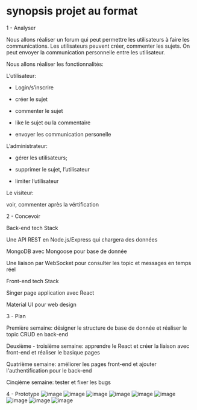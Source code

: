 # synopsis projet au format
1 - Analyser

Nous allons réaliser un forum qui peut permettre les utilisateurs à faire les communications. Les utilisateurs peuvent créer, commenter les sujets. On peut envoyer la communication personnelle entre les utilisateur.

Nous allons réaliser les fonctionnalités:

L’utilisateur: 

- Login/s’inscrire

- créer le sujet

- commenter le sujet

- like le sujet ou la commentaire

- envoyer les communication personelle


L’administrateur:


- gérer les utilisateurs; 

- supprimer le sujet, l’utilisateur

- limiter l’utilisateur

Le visiteur:

voir, commenter après la vértification
    
    
2 - Concevoir

Back-end tech Stack


Une API REST en Node.js/Express qui chargera des données

MongoDB avec Mongoose pour base de donnée

Une liaison par WebSocket pour consulter les topic et messages en temps réel

Front-end tech Stack


Singer page application avec React

Material UI pour web design

3 - Plan

Première semaine: désigner le structure de base de donnée et réaliser le topic CRUD en back-end

Deuxième - troisième semaine: apprendre le React et créer la liaison avec front-end et réaliser le basique pages

Quatrième semaine: améliorer les pages front-end et ajouter l'authentification pour le back-end

Cinqième semaine: tester et fixer les bugs


4 - Prototype
![image](https://github.com/ZheruiL/node_js_project/blob/master/images/prototype_1.png)
![image](https://github.com/ZheruiL/node_js_project/blob/master/images/prototype_2.png)
![image](https://github.com/ZheruiL/node_js_project/blob/master/images/prototype_3.png)
![image](https://github.com/ZheruiL/node_js_project/blob/master/images/prototype_4.png)
![image](https://github.com/ZheruiL/node_js_project/blob/master/images/prototype_5.png)
![image](https://github.com/ZheruiL/node_js_project/blob/master/images/prototype_6.png)
![image](https://github.com/ZheruiL/node_js_project/blob/master/images/prototype_7.png)
![image](https://github.com/ZheruiL/node_js_project/blob/master/images/prototype_8.png)
![image](https://github.com/ZheruiL/node_js_project/blob/master/images/prototype_9.png)


